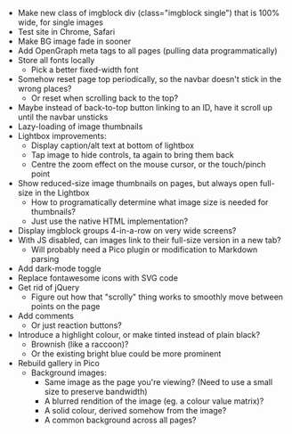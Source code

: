 * Make new class of imgblock div (class="imgblock single") that is 100% wide, for single images
* Test site in Chrome, Safari
* Make BG image fade in sooner
* Add OpenGraph meta tags to all pages (pulling data programmatically)
* Store all fonts locally
	* Pick a better fixed-width font
* Somehow reset page top periodically, so the navbar doesn't stick in the wrong places?
	* Or reset when scrolling back to the top?
* Maybe instead of back-to-top button linking to an ID, have it scroll up until the navbar unsticks
* Lazy-loading of image thumbnails
* Lightbox improvements:
	* Display caption/alt text at bottom of lightbox
	* Tap image to hide controls, ta again to bring them back
	* Centre the zoom effect on the mouse cursor, or the touch/pinch point
* Show reduced-size image thumbnails on pages, but always open full-size in the Lightbox
	* How to programatically determine what image size is needed for thumbnails?
	* Just use the native HTML implementation?
* Display imgblock groups 4-in-a-row on very wide screens?
* With JS disabled, can images link to their full-size version in a new tab?
	* Will probably need a Pico plugin or modification to Markdown parsing
* Add dark-mode toggle
* Replace fontawesome icons with SVG code
* Get rid of jQuery
	* Figure out how that "scrolly" thing works to smoothly move between points on the page
* Add comments
	* Or just reaction buttons?
* Introduce a highlight colour, or make tinted instead of plain black?
	* Brownish (like a raccoon)?
	* Or the existing bright blue could be more prominent
* Rebuild gallery in Pico
	* Background images:
		* Same image as the page you're viewing? (Need to use a small size to preserve bandwidth)
		* A blurred rendition of the image (eg. a colour value matrix)?
		* A solid colour, derived somehow from the image?
		* A common background across all pages?
